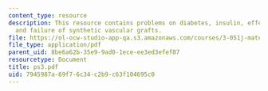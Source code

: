 ```yaml
---
content_type: resource
description: This resource contains problems on diabetes, insulin, effect of adsorption
  and failure of synthetic vascular grafts.
file: https://ol-ocw-studio-app-qa.s3.amazonaws.com/courses/3-051j-materials-for-biomedical-applications-spring-2006/7945987a69f76c34c2b9c63f104695c0_ps3.pdf
file_type: application/pdf
parent_uid: 8be6a62b-35e9-9ad0-1ece-ee3ed3efef87
resourcetype: Document
title: ps3.pdf
uid: 7945987a-69f7-6c34-c2b9-c63f104695c0
---
```

